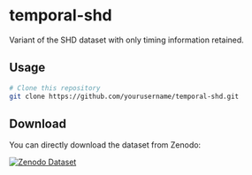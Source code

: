 # temporal-shd
Variant of the SHD dataset with only timing information retained.




## Usage

```bash
# Clone this repository
git clone https://github.com/yourusername/temporal-shd.git
```
## Download

You can directly download the dataset from Zenodo:

[![Zenodo Dataset](https://zenodo.org/badge/DOI/10.5281/zenodo.16153275.svg)](https://zenodo.org/records/16153275)
